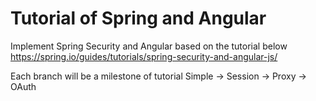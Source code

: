 # Tutorial of Spring and Angular
Implement Spring Security and Angular based on the tutorial below
https://spring.io/guides/tutorials/spring-security-and-angular-js/

Each branch will be a milestone of tutorial
Simple -> Session -> Proxy -> OAuth
